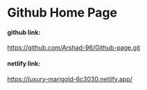 <h1>Github Home Page</h1>


<h4>github link:</h4>

https://github.com/Arshad-96/Github-page.git

<h4>netlify link:</h4>

https://luxury-marigold-6c3030.netlify.app/


